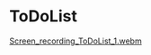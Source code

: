 # ToDoList
[Screen_recording_ToDoList_1.webm](https://github.com/user-attachments/assets/7bca1679-5539-4376-be7f-d3a4fc4b717c)
